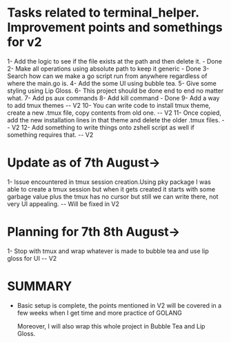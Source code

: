 # Tasks related to terminal_helper. Improvement points and somethings for v2

1-  Add the logic to see if the file exists at the path and then delete it. - Done
2-  Make all operations using absolute path to keep it generic - Done
3-  Search how can we make a go script run from anywhere regardless of where the
    main.go is.
4-  Add the some UI using bubble tea.
5-  Give some styling using Lip Gloss.
6-  This project should be done end to end no matter what.
7-  Add ps aux commands
8-  Add kill command - Done
9-  Add a way to add tmux themes -- V2
10- You can write code to install tmux theme, create a new .tmux file, copy
    contents from old one. -- V2
11- Once copied, add the new installation lines in that theme and delete the
    older .tmux files. -- V2
12- Add something to write things onto zshell script as well if something
    requires that. -- V2

# Update as of 7th August->
1-  Issue encountered in tmux session creation.Using pky package I was able to
    create a tmux session but when it gets created it starts with some garbage
    value plus the tmux has no cursor but still we can write there, not very
    UI appealing. -- Will be fixed in V2

# Planning for 7th 8th August->
1-  Stop with tmux and wrap whatever is made to bubble tea and use lip gloss for
    UI -- V2

# SUMMARY

*   Basic setup is complete, the points mentioned in V2 will be covered in a
    few weeks when I get time and more practice of GOLANG

    Moreover, I will also wrap this whole project in Bubble Tea and Lip Gloss.















